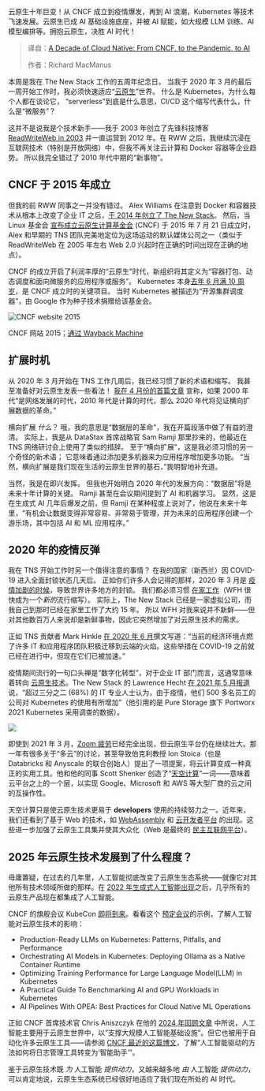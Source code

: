 
<!--
title: 云原生十年：从CNCF到疫情，再到人工智能
cover: https://cdn.thenewstack.io/media/2025/03/e6a51855-winston-chen-zaktivjw2om-unsplashb.jpg
summary: 云原生十年巨变！从 CNCF 成立到疫情爆发，再到 AI 浪潮，Kubernetes 等技术飞速发展。云原生已成 AI 基础设施底座，并被 AI 赋能，如大规模 LLM 训练、AI 模型编排等。拥抱云原生，决胜 AI 时代！
-->

云原生十年巨变！从 CNCF 成立到疫情爆发，再到 AI 浪潮，Kubernetes 等技术飞速发展。云原生已成 AI 基础设施底座，并被 AI 赋能，如大规模 LLM 训练、AI 模型编排等。拥抱云原生，决胜 AI 时代！

> 译自：[A Decade of Cloud Native: From CNCF, to the Pandemic, to AI](https://thenewstack.io/a-decade-of-cloud-native-from-cncf-to-the-pandemic-to-ai/)
> 
> 作者：Richard MacManus

本周是我在 The New Stack 工作的五周年纪念日。 当我于 2020 年 3 月的最后一周开始工作时，我必须快速适应“[云原生](https://thenewstack.io/cloud-native/what-is-cloud-native-and-why-does-it-matter/)”世界。 什么是 Kubernetes，为什么每个人都在谈论它， “serverless”到底是什么意思，CI/CD 这个缩写代表什么，什么是“微服务”？

这并不是说我是个技术新手——我于 2003 年创立了先锋科技博客 [ReadWriteWeb in 2003](https://cybercultural.com/p/002-the-early-years-of-readwriteweb/) 并一直运营到 2012 年。在 RWW 之后，我继续沉浸在互联网技术（特别是开放网络）中，但我不再关注云计算和 Docker 容器等企业趋势。 所以我完全错过了 2010 年代中期的“新事物”。

## CNCF 于 2015 年成立

但我的前 RWW 同事之一并没有错过。 Alex Williams 在注意到 Docker 和容器技术从根本上改变了企业 IT 之后，[于 2014 年创立了 The New Stack](https://thenewstack.io/happy-birthday-the-new-stack-turns-10-and-judy-retires/)。 然后，当 Linux 基金会 [宣布成立云原生计算基金会](https://www.cncf.io/announcements/2015/06/21/new-cloud-native-computing-foundation-to-drive-alignment-among-container-technologies/) (CNCF) 于 2015 年 7 月 21 日成立时，Alex 和早期的 TNS 团队完美地定位为这场运动的默认媒体公司之一（类似于 ReadWriteWeb 在 2005 年左右 Web 2.0 兴起时在正确的时间出现在正确的地点）。

CNCF 的成立开启了利润丰厚的“云原生”时代，新组织将其定义为“容器打包、动态调度和面向微服务的应用程序或服务”。 Kubernetes 本身[去年 6 月满 10 周岁](https://thenewstack.io/at-kubernetes-10th-anniversary-in-mountain-view-history-remembered/)，是 CNCF 成立时的关键项目。 当时 Kubernetes 被描述为“开源集群调度器”，由 Google 作为种子技术捐赠给该基金会。

![CNCF website 2015](https://cdn.thenewstack.io/media/2025/03/b0ec6c9f-cncf-website-2015.jpg)

CNCF 网站 2015；[通过 Wayback Machine](https://web.archive.org/web/20150905202410/https://cncf.io/)

## 扩展时机

从 2020 年 3 月开始在 TNS 工作几周后，我已经习惯了新的术语和缩写。 我甚至准备好对云原生发表一些看法！ [我在 4 月份的首篇文章](https://thenewstack.io/the-2020s-will-be-about-scale-out-data/) 宣称，如果 2000 年代“是网络发展的时代，2010 年代是计算的时代，那么 2020 年代将见证横向扩展数据的革命。”

横向扩展 *什么*？ 哦，我的意思是“数据层的革命”，我在开篇段落中做了有益的澄清。 实际上，我是从 DataStax 首席战略官 Sam Ramji 那里抄来的，他最近在 TNS 网络研讨会上使用了类似的措辞。 至于“横向扩展”，这是我必须习惯的另一个奇怪的新术语； 它意味着通过添加更多机器来为应用程序增加更多功能。 “当然，横向扩展是我们现在生活的云原生世界的基石，”我明智地补充道。

当然，我是在即兴发挥。 但我也开始明白 2020 年代的发展方向：“数据层”将是未来十年计算的关键。 Ramji 甚至在会议期间提到了 AI 和机器学习。 显然，这是在生成式 AI 几年后爆发之前，但 Ramji 在某种程度上说对了，他说在未来十年里，“有机会让数据变得非常容易、非常易于管理，并为未来的应用程序创建一个游乐场，其中包括 AI 和 ML 应用程序。”

## 2020 年的疫情反弹

我在 TNS 开始工作时另一个值得注意的事情？ 在我的国家（新西兰）因 COVID-19 进入全面封锁状态几天后。 正如你们许多人会记得的那样，2020 年 3 月是 [疫情加剧的时候](https://thenewstack.io/positive-signs-of-a-better-world-to-come/)，导致世界许多地方的封锁。 我们都必须习惯 [在家工作](https://thenewstack.io/the-network-impact-of-the-global-covid-19-pandemic/)（WFH 很快成为一个*新的*流行缩写）。 实际上，The New Stack 已经是一家虚拟公司，而我自己到那时已经在家里工作了大约 15 年。 所以 WFH 对我来说并不新鲜——但对其他数百万人来说却是新鲜事物，因此它突然增加了对云原生技术的需求。

正如 TNS 贡献者 Mark Hinkle [在 2020 年 6 月](https://thenewstack.io/putting-hybrid-and-multi-into-cloud-native/)撰文写道：“当前的经济环境点燃了许多 IT 和应用程序团队积极迁移到云端的火焰。这些举措在 COVID-19 之前就已经在进行中，但现在它们已被加速。”

疫情期间流行的一句口头禅是“数字化转型”，对于企业 IT 部门而言，这通常意味着转向 [云原生技术](https://thenewstack.io/cloud-native/)。The New Stack 的 Lawrence Hecht [在 2021 年 5 月报道](https://thenewstack.io/did-kubernetes-get-a-covid-bounce/)说，“超过三分之二 (68%) 的 IT 专业人士认为，由于疫情，他们 500 多名员工的公司对 Kubernetes 的使用有所增加”（他引用的是 Pure Storage 旗下 Portworx 2021 Kubernetes 采用调查的数据）。

![](https://cdn.thenewstack.io/media/2021/05/494cacb5-pandemic-k8s.png)

即使到 2021 年 3 月，[Zoom 疲劳](https://thenewstack.io/this-cant-be-normal-the-tech-industry-after-a-year-of-burnout/)已经完全出现，但云原生平台仍在继续壮大。那一年有很多关于“多云”的讨论，甚至导致伯克利教授 Ion Stoica（也是 Databricks 和 Anyscale 的联合创始人）提出了一项提案，将云计算变成一种真正的实用工具。他和他的同事 Scott Shenker 创造了“[天空计算](https://thenewstack.io/sky-computing-the-next-era-after-cloud-computing/)”一词——意味着云平台之上的一个层，以实现 Google、Microsoft 和 AWS 等大型厂商的云之间的互操作性。

天空计算只是使云原生技术更易于 **developers** 使用的持续努力之一。近年来，我们还看到了基于 Web 的技术，如 [WebAssembly](https://thenewstack.io/webassembly/what-is-webassembly/) 和 [云开发者平台](https://thenewstack.io/why-cloud-ides-are-shifting-to-a-platform-as-a-service-model/) 的出现。这些进一步加强了云原生工具集并使其大众化（Web 是最终的 [民主互联网平台](https://thenewstack.io/why-developers-should-experiment-with-the-fediverse/)）。

## 2025 年云原生技术发展到了什么程度？

毋庸置疑，在过去的几年里，人工智能彻底改变了云原生生态系统——就像它对其他所有技术领域所做的那样。在 [2022 年生成式人工智能出现](https://thenewstack.io/top-5-internet-technologies-of-2022/)之后，几乎所有的云原生产品现在都集成了人工智能。

CNCF 的旗舰会议 KubeCon [即将到来](https://events.linuxfoundation.org/kubecon-cloudnativecon-europe/)。看看这个 [预定会议](https://events.linuxfoundation.org/kubecon-cloudnativecon-europe/program/schedule/)的示例，了解人工智能对云原生技术的影响：

- Production-Ready LLMs on Kubernetes: Patterns, Pitfalls, and Performance
- Orchestrating AI Models in Kubernetes: Deploying Ollama as a Native Container Runtime
- Optimizing Training Performance for Large Language Model(LLM) in Kubernetes
- A Practical Guide To Benchmarking AI and GPU Workloads in Kubernetes
- AI Pipelines With OPEA: Best Practices for Cloud Native ML Operations

正如 CNCF 首席技术官 Chris Aniszczyk 在他的 [2024 年回顾文章](https://www.cncf.io/blog/2025/01/29/2024-year-in-review-of-cncf-and-top-30-open-source-project-velocity/) 中所说，人工智能主要用于云原生世界中，以“支撑大规模人工智能基础设施”。但它也被用于自动化许多云原生工具——请参阅 [CNCF 最近的这篇博文](https://www.cncf.io/blog/2025/03/24/reimagining-log-management-tools-and-software-the-impact-of-ai-and-genai/)，了解“人工智能驱动的方法如何将日志管理工具转变为‘智能助手’”。

鉴于云原生技术既 *为* 人工智能 *提供动力*，又越来越多地 *由* 人工智能 *提供动力*，可以肯定地说，云原生生态系统已经很好地适应了我们现在所处的 AI 时代。
